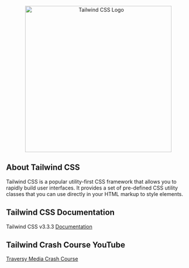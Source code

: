 <p align="center"><a href="https://v2.tailwindcss.com" target="_blank"><img src="https://www.vectorlogo.zone/logos/tailwindcss/tailwindcss-ar21.svg" width="400" alt="Tailwind CSS Logo"></a></p>

## About Tailwind CSS

Tailwind CSS is a popular utility-first CSS framework that allows you to rapidly build user interfaces. It provides a set of pre-defined CSS utility classes that you can use directly in your HTML markup to style elements.

## Tailwind CSS Documentation

Tailwind CSS v3.3.3
[Documentation](https://tailwindcss.com/docs)

## Tailwind Crash Course YouTube

[Traversy Media Crash Course](https://www.youtube.com/watch?v=dFgzHOX84xQ&t)